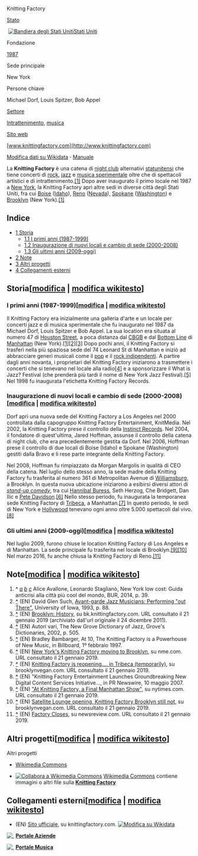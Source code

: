 Knitting Factory

[Stato](/wiki/Stato "Stato")

 [![Bandiera degli Stati Uniti](//upload.wikimedia.org/wikipedia/commons/thumb/a/a4/Flag_of_the_United_States.svg/20px-Flag_of_the_United_States.svg.png)](/wiki/File:Flag_of_the_United_States.svg "Bandiera degli Stati Uniti")[Stati Uniti](/wiki/Stati_Uniti_d%27America "Stati Uniti d'America")

Fondazione

[1987](/wiki/1987 "1987")

Sede principale

New York

Persone chiave

Michael Dorf, Louis Spitzer, Bob Appel

[Settore](/wiki/Settore_economico "Settore economico")

[Intrattenimento](/wiki/Intrattenimento "Intrattenimento"), [musica](/wiki/Musica "Musica")

[Sito web](/wiki/Sito_web "Sito web")

[www.knittingfactory.com](http://www.knittingfactory.com)

[Modifica dati su Wikidata](https://www.wikidata.org/wiki/Q838068 "d:Q838068") **·** [Manuale](/wiki/Template:Azienda/man "Template:Azienda/man")

La **Knitting Factory** è una catena di [night club](/wiki/Night_club "Night club") alternativi [statunitensi](/wiki/Stati_Uniti_d%27America "Stati Uniti d'America") che tiene concerti di [rock](/wiki/Rock "Rock"), [jazz](/wiki/Jazz "Jazz") e [musica sperimentale](/wiki/Musica_sperimentale "Musica sperimentale") oltre che di spettacoli artistici e di intrattenimento.[\[1\]](#cite_note-AA-1) Dopo aver inaugurato il primo locale nel 1987 a [New York](/wiki/New_York "New York"), la Knitting Factory aprì altre sedi in diverse città degli Stati Uniti, fra cui [Boise](/wiki/Boise "Boise") ([Idaho](/wiki/Idaho "Idaho")), [Reno](/wiki/Reno_\(Nevada\) "Reno (Nevada)") ([Nevada](/wiki/Nevada "Nevada")), [Spokane](/wiki/Spokane_\(Washington\) "Spokane (Washington)") ([Washington](/wiki/Washington_\(Stato\) "Washington (Stato)")) e [Brooklyn](/wiki/Brooklyn "Brooklyn") (New York).[\[1\]](#cite_note-AA-1)

Indice
------

*   [1 Storia](#Storia)
    *   [1.1 I primi anni (1987-1999)](#I_primi_anni_\(1987-1999\))
    *   [1.2 Inaugurazione di nuovi locali e cambio di sede (2000-2008)](#Inaugurazione_di_nuovi_locali_e_cambio_di_sede_\(2000-2008\))
    *   [1.3 Gli ultimi anni (2009-oggi)](#Gli_ultimi_anni_\(2009-oggi\))
*   [2 Note](#Note)
*   [3 Altri progetti](#Altri_progetti)
*   [4 Collegamenti esterni](#Collegamenti_esterni)

Storia\[[modifica](/w/index.php?title=Knitting_Factory&veaction=edit&section=1 "Modifica la sezione Storia") | [modifica wikitesto](/w/index.php?title=Knitting_Factory&action=edit&section=1 "Edit section's source code: Storia")\]
-------------------------------------------------------------------------------------------------------------------------------------------------------------------------------------------------------------------------------------

### I primi anni (1987-1999)\[[modifica](/w/index.php?title=Knitting_Factory&veaction=edit&section=2 "Modifica la sezione I primi anni (1987-1999)") | [modifica wikitesto](/w/index.php?title=Knitting_Factory&action=edit&section=2 "Edit section's source code: I primi anni (1987-1999)")\]

Il Knitting Factory era inizialmente una galleria d'arte e un locale per concerti jazz e di musica sperimentale che fu inaugurato nel 1987 da Michael Dorf, Louis Spitzer e Bob Appel. La sua location era situata al numero 47 di [Houston Street](/wiki/Houston_Street "Houston Street"), a poca distanza dal [CBGB](/wiki/CBGB "CBGB") e dal [Bottom Line](/w/index.php?title=Bottom_Line_\(New_York\)&action=edit&redlink=1 "Bottom Line (New York) (la pagina non esiste)") di [Manhattan](/wiki/Manhattan "Manhattan") (New York).[\[1\]](#cite_note-AA-1)[\[2\]](#cite_note-2)[\[3\]](#cite_note-3) Dopo pochi anni, il Knitting Factory si trasferì nella più spaziosa sede del 74 Leonard St di Manhattan e iniziò ad abbracciare generi musicali come il [pop](/wiki/Indie_pop "Indie pop") e il [rock indipendenti](/wiki/Indie_rock "Indie rock"). A partire dagli anni novanta, i proprietari del Knitting Factory iniziarono a trasmettere i concerti che si tenevano nel locale alla radio[\[4\]](#cite_note-4) e a sponsorizzare il What is Jazz? Festival (che prenderà più tardi il nome di New York Jazz Festival).[\[5\]](#cite_note-5) Nel 1998 fu inaugurata l'etichetta Knitting Factory Records.

### Inaugurazione di nuovi locali e cambio di sede (2000-2008)\[[modifica](/w/index.php?title=Knitting_Factory&veaction=edit&section=3 "Modifica la sezione Inaugurazione di nuovi locali e cambio di sede (2000-2008)") | [modifica wikitesto](/w/index.php?title=Knitting_Factory&action=edit&section=3 "Edit section's source code: Inaugurazione di nuovi locali e cambio di sede (2000-2008)")\]

Dorf aprì una nuova sede del Knitting Factory a Los Angeles nel 2000 controllata dalla capogruppo Knitting Factory Entertainment, KnitMedia. Nel 2002, la Knitting Factory prese il controllo della [Instinct Records](/w/index.php?title=Instinct_Records&action=edit&redlink=1 "Instinct Records (la pagina non esiste)"). Nel 2004, il fondatore di quest'ultima, Jared Hoffman, assunse il controllo della catena di night club, che era precedentemente gestita da Dorf. Nel 2006, Hoffman prese il controllo di due locali di Boise (Idaho) e Spokane (Washington) gestiti dalla Bravo e li rese parte integrante della Knitting Factory.

Nel 2008, Hoffman fu rimpiazzato da Morgan Margolis in qualità di CEO della catena. Nel luglio dello stesso anno, la sede madre della Knitting Factory fu trasferita al numero 361 di Metropolitan Avenue di [Williamsburg](/wiki/Williamsburg_\(Brooklyn\) "Williamsburg (Brooklyn)"), a Brooklyn. In questa nuova ubicazione iniziarono a esibirsi diversi attori di _[stand-up comedy](/wiki/Stand-up_comedy "Stand-up comedy")_, tra cui [Hannibal Buress](/wiki/Hannibal_Buress "Hannibal Buress"), Seth Herzog, Che Bridgett, Dan Ilic e [Pete Davidson](/wiki/Pete_Davidson "Pete Davidson").[\[6\]](#cite_note-6) Nello stesso periodo, fu inaugurata la temporanea sede Knitting Factory di [Tribeca](/wiki/Tribeca "Tribeca"), a Manhattan.[\[7\]](#cite_note-7) In questo periodo, le sedi di New York e [Hollywood](/wiki/Hollywood "Hollywood") tenevano ogni anno oltre 5.000 spettacoli dal vivo.[\[8\]](#cite_note-8)

### Gli ultimi anni (2009-oggi)\[[modifica](/w/index.php?title=Knitting_Factory&veaction=edit&section=4 "Modifica la sezione Gli ultimi anni (2009-oggi)") | [modifica wikitesto](/w/index.php?title=Knitting_Factory&action=edit&section=4 "Edit section's source code: Gli ultimi anni (2009-oggi)")\]

Nel luglio 2009, furono chiuse le location Knitting Factory di Los Angeles e di Manhattan. La sede principale fu trasferita nel locale di Brooklyn.[\[9\]](#cite_note-9)[\[10\]](#cite_note-10) Nel marzo 2016, fu anche chiusa la Knitting Factory di Reno.[\[11\]](#cite_note-11)

Note\[[modifica](/w/index.php?title=Knitting_Factory&veaction=edit&section=5 "Modifica la sezione Note") | [modifica wikitesto](/w/index.php?title=Knitting_Factory&action=edit&section=5 "Edit section's source code: Note")\]
-------------------------------------------------------------------------------------------------------------------------------------------------------------------------------------------------------------------------------

1.  **^** _[a](#cite_ref-AA_1-0)_ _[b](#cite_ref-AA_1-1)_ _[c](#cite_ref-AA_1-2)_ Alice Avallone, Leonardo Staglianò, New York low cost: Guida anticrisi alla città più cool del mondo, BUR, 2014, p. 39.
2.  [**^**](#cite_ref-2) (EN) David Glen Such, [Avant-garde Jazz Musicians: Performing "out There"](https://archive.org/details/avantgardejazzmu0000such), University of Iowa, 1993, p. 88.
3.  [**^**](#cite_ref-3) (EN) [Brooklyn: History](https://web.archive.org/web/20111224012729/http://bk.knittingfactory.com/history/), su bk.knittingfactory.com. URL consultato il 21 gennaio 2019 (archiviato dall'url originale il 24 dicembre 2011).
4.  [**^**](#cite_ref-4) (EN) Autori vari, The New Grove Dictionary of Jazz, Grove's Dictionaries, 2002, p. 505.
5.  [**^**](#cite_ref-5) (EN) Bradley Bambarger, At 10, The Knitting Factory is a Powerhouse of New Music, in Billboard, 1º febbraio 1997.
6.  [**^**](#cite_ref-6) (EN) [New York's Knitting Factory moving to Brooklyn](http://www.nme.com/news/various-artists/38007), su nme.com. URL consultato il 21 gennaio 2019.
7.  [**^**](#cite_ref-7) (EN) [Knitting Factory is reopening.... in Tribeca (temporarily)](http://www.brooklynvegan.com/archives/2009/02/knitting_factor_14.html), su brooklynvegan.com. URL consultato il 21 gennaio 2019.
8.  [**^**](#cite_ref-8) (EN) "Knitting Factory Entertainment Launches Groundbreaking New Digital Content Services Initiative…, in PR Newswire, 10 maggio 2007.
9.  [**^**](#cite_ref-9) (EN) ["At Knitting Factory, a Final Manhattan Show"](https://www.nytimes.com/2009/01/01/arts/music/01knitting.html), su nytimes.com. URL consultato il 21 gennaio 2019.
10.  [**^**](#cite_ref-10) (EN) [Satellite Lounge opening, Knitting Factory Brooklyn still not](http://www.brooklynvegan.com/archives/2009/05/satellite_loung.html), su brooklynvegan.com. URL consultato il 21 gennaio 2019.
11.  [**^**](#cite_ref-11) (EN) [Factory Closes](https://www.newsreview.com/reno/factory-closes/content?oid=20422805), su newsreview.com. URL consultato il 21 gennaio 2019.

Altri progetti\[[modifica](/w/index.php?title=Knitting_Factory&veaction=edit&section=6 "Modifica la sezione Altri progetti") | [modifica wikitesto](/w/index.php?title=Knitting_Factory&action=edit&section=6 "Edit section's source code: Altri progetti")\]
-------------------------------------------------------------------------------------------------------------------------------------------------------------------------------------------------------------------------------------------------------------

Altri progetti

*   [Wikimedia Commons](https://commons.wikimedia.org/wiki/Category:Knitting_Factory?uselang=it)

*   [![Collabora a Wikimedia Commons](//upload.wikimedia.org/wikipedia/commons/thumb/4/4a/Commons-logo.svg/18px-Commons-logo.svg.png)](https://commons.wikimedia.org/wiki/?uselang=it "Collabora a Wikimedia Commons") [Wikimedia Commons](https://commons.wikimedia.org/wiki/?uselang=it) contiene immagini o altri file sulla **[Knitting Factory](https://commons.wikimedia.org/wiki/Category:Knitting_Factory?uselang=it)**

Collegamenti esterni\[[modifica](/w/index.php?title=Knitting_Factory&veaction=edit&section=7 "Modifica la sezione Collegamenti esterni") | [modifica wikitesto](/w/index.php?title=Knitting_Factory&action=edit&section=7 "Edit section's source code: Collegamenti esterni")\]
-------------------------------------------------------------------------------------------------------------------------------------------------------------------------------------------------------------------------------------------------------------------------------

*   (EN) [Sito ufficiale](http://www.knittingfactory.com), su knittingfactory.com. [![Modifica su Wikidata](//upload.wikimedia.org/wikipedia/commons/thumb/7/73/Blue_pencil.svg/10px-Blue_pencil.svg.png)](https://www.wikidata.org/wiki/Q838068#P856 "Modifica su Wikidata")

[![ ](//upload.wikimedia.org/wikipedia/commons/thumb/a/a2/Factory.svg/25px-Factory.svg.png)](/wiki/File:Factory.svg "Aziende") **[Portale Aziende](/wiki/Portale:Aziende "Portale:Aziende")**

[![ ](//upload.wikimedia.org/wikipedia/commons/thumb/f/ff/GClef.svg/9px-GClef.svg.png)](/wiki/File:GClef.svg "Musica") **[Portale Musica](/wiki/Portale:Musica "Portale:Musica")**